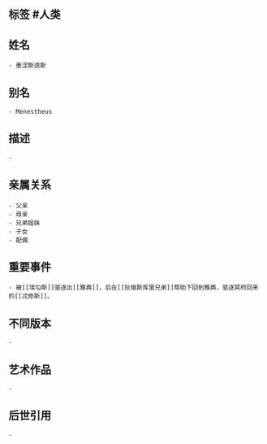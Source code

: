 ## 标签  #人类
## 姓名
	- 墨涅斯透斯
## 别名
	- Menestheus
## 描述
	-
## 亲属关系
	- 父亲
	- 母亲
	- 兄弟姐妹
	- 子女
	- 配偶
## 重要事件
	- 被[[埃勾斯]]驱逐出[[雅典]]，后在[[狄俄斯库里兄弟]]帮助下回到雅典，驱逐冥府回来的[[忒修斯]]。
## 不同版本
	-
## 艺术作品
	-
## 后世引用
	-
